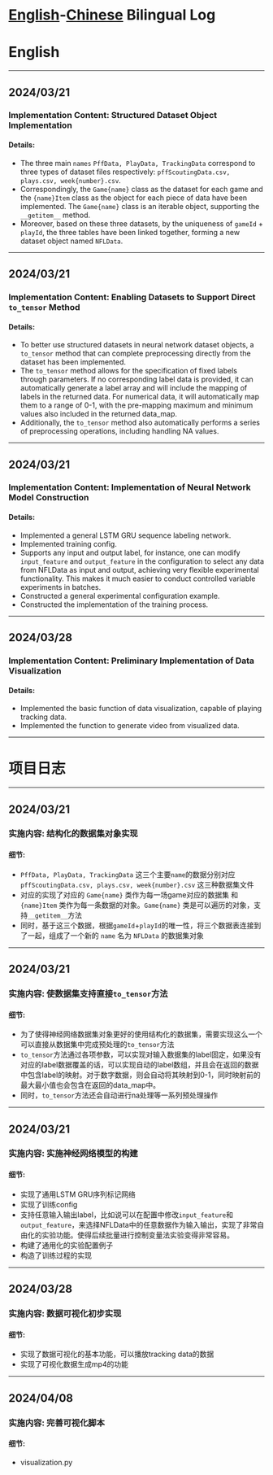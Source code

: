 # [English](#English)-[Chinese](#中文) Bilingual Log

# English
---

## 2024/03/21

### Implementation Content: Structured Dataset Object Implementation

#### Details:
- The three main `names` `PffData, PlayData, TrackingData` correspond to three types of dataset files respectively: `pffScoutingData.csv, plays.csv, week{number}.csv`.
- Correspondingly, the `Game{name}` class as the dataset for each game and the `{name}Item` class as the object for each piece of data have been implemented. The `Game{name}` class is an iterable object, supporting the `__getitem__` method.
- Moreover, based on these three datasets, by the uniqueness of `gameId` + `playId`, the three tables have been linked together, forming a new dataset object named `NFLData`.

---

## 2024/03/21

### Implementation Content: Enabling Datasets to Support Direct `to_tensor` Method

#### Details:
- To better use structured datasets in neural network dataset objects, a `to_tensor` method that can complete preprocessing directly from the dataset has been implemented.
- The `to_tensor` method allows for the specification of fixed labels through parameters. If no corresponding label data is provided, it can automatically generate a label array and will include the mapping of labels in the returned data. For numerical data, it will automatically map them to a range of 0-1, with the pre-mapping maximum and minimum values also included in the returned data_map.
- Additionally, the `to_tensor` method also automatically performs a series of preprocessing operations, including handling NA values.

---

## 2024/03/21

### Implementation Content: Implementation of Neural Network Model Construction

#### Details:
- Implemented a general LSTM GRU sequence labeling network.
- Implemented training config.
- Supports any input and output label, for instance, one can modify `input_feature` and `output_feature` in the configuration to select any data from NFLData as input and output, achieving very flexible experimental functionality. This makes it much easier to conduct controlled variable experiments in batches.
- Constructed a general experimental configuration example.
- Constructed the implementation of the training process.

---

## 2024/03/28

### Implementation Content: Preliminary Implementation of Data Visualization

#### Details:
- Implemented the basic function of data visualization, capable of playing tracking data.
- Implemented the function to generate video from visualized data.

---

# 项目日志

---

## 2024/03/21

### 实施内容: 结构化的数据集对象实现

#### 细节:
- `PffData, PlayData, TrackingData` 这三个主要`name`的数据分别对应 `pffScoutingData.csv, plays.csv, week{number}.csv` 这三种数据集文件
- 对应的实现了对应的 `Game{name}` 类作为每一场game对应的数据集 和 `{name}Item` 类作为每一条数据的对象。`Game{name}` 类是可以遍历的对象，支持`__getitem__`方法
- 同时，基于这三个数据，根据`gameId`+`playId`的唯一性，将三个数据表连接到了一起，组成了一个新的 `name` 名为 `NFLData` 的数据集对象

---

## 2024/03/21

### 实施内容: 使数据集支持直接`to_tensor`方法

#### 细节:
- 为了使得神经网络数据集对象更好的使用结构化的数据集，需要实现这么一个可以直接从数据集中完成预处理的`to_tensor`方法
- `to_tensor`方法通过各项参数，可以实现对输入数据集的label固定，如果没有对应的label数据覆盖的话，可以实现自动的label数组，并且会在返回的数据中包含label的映射。对于数字数据，则会自动将其映射到0-1，同时映射前的最大最小值也会包含在返回的data_map中。
- 同时，`to_tensor`方法还会自动进行na处理等一系列预处理操作

---

## 2024/03/21

### 实施内容: 实施神经网络模型的构建

#### 细节:
- 实现了通用LSTM GRU序列标记网络
- 实现了训练config
- 支持任意输入输出label，比如说可以在配置中修改`input_feature`和`output_feature`，来选择NFLData中的任意数据作为输入输出，实现了非常自由化的实验功能。使得后续批量进行控制变量法实验变得非常容易。
- 构建了通用化的实验配置例子
- 构造了训练过程的实现

---

## 2024/03/28

### 实施内容: 数据可视化初步实现

#### 细节:
- 实现了数据可视化的基本功能，可以播放tracking data的数据
- 实现了可视化数据生成mp4的功能

---

## 2024/04/08

### 实施内容: 完善可视化脚本

#### 细节:
- visualization.py
